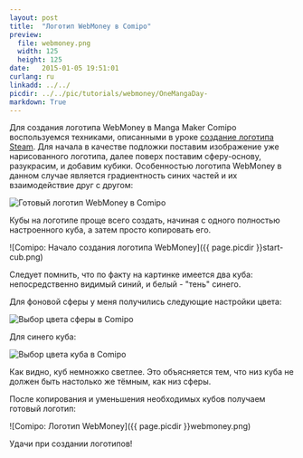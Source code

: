 ```yaml
---
layout: post
title:  "Логотип WebMoney в Comipo"
preview: 
  file: webmoney.png
  width: 125
  height: 125
date:   2015-01-05 19:51:01
curlang: ru
linkadd: ../../
picdir: ../../pic/tutorials/webmoney/OneMangaDay-
markdown: True
---
```


Для создания логотипа WebMoney в Manga Maker Comipo воспользуемся техниками, описанными в уроке [создание логотипа Steam](steam-logo.html). Для начала в качестве подложки поставим изображение уже нарисованного логотипа, далее поверх поставим сферу-основу, разукрасим, и добавим кубики. Особенностью логотипа WebMoney в данном случае является градиентность синих частей и их взаимодействие друг с другом:

<img src="{{ page.picdir }}ready.png" alt="Готовый логотип WebMoney в Comipo" class="imgshad">

Кубы на логотипе проще всего создать, начиная с одного полностью настроенного куба, а затем просто копировать его.

![Comipo: Начало создания логотипа WebMoney]({{ page.picdir }}start-cub.png)

Следует помнить, что по факту на картинке имеется два куба: непосредственно видимый синий, и белый - "тень" синего.

Для фоновой сферы у меня получились следующие настройки цвета:

<img src="{{ page.picdir }}sphere-color.png" alt="Выбор цвета сферы в Comipo" class="imgshad">

Для синего куба:

<img src="{{ page.picdir }}cube-color.png" alt="Выбор цвета куба в Comipo" class="imgshad">

Как видно, куб немножко светлее. Это объясняется тем, что низ куба не должен быть настолько же тёмным, как низ сферы.

После копирования и уменьшения необходимых кубов получаем готовый логотип:

![Comipo: Логотип WebMoney]({{ page.picdir }}webmoney.png)

Удачи при создании логотипов!

